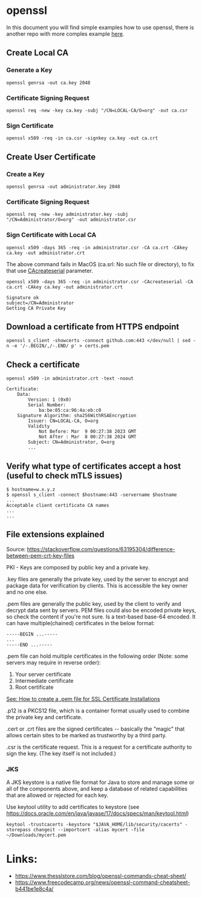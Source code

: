 # openssl

In this document you will find simple examples how to use openssl, there is another repo with more comples example [here](https://github.com/Emmerson-Miranda/openssl).

## Create Local CA

### Generate a Key

```
openssl genrsa -out ca.key 2048
```

### Certificate Signing Request

```
openssl req -new -key ca.key -subj "/CN=LOCAL-CA/O=org" -out ca.csr
```

### Sign Certificate

```
openssl x509 -req -in ca.csr -signkey ca.key -out ca.crt
```

## Create User Certificate

### Create a Key

```
openssl genrsa -out administrator.key 2048
```

### Certificate Signing Request

```
openssl req -new -key administrator.key -subj "/CN=Administrator/O=org" -out administrator.csr
```

### Sign Certificate with Local CA

```
openssl x509 -days 365 -req -in administrator.csr -CA ca.crt -CAkey ca.key -out administrator.crt
```

The above command fails in MacOS (ca.srl: No such file or directory), to fix that use [CAcreateserial](https://www.openssl.org/docs/man3.0/man1/openssl-x509.html) parameter.

```
openssl x509 -days 365 -req -in administrator.csr -CAcreateserial -CA ca.crt -CAkey ca.key -out administrator.crt
```
```
Signature ok
subject=/CN=Administrator
Getting CA Private Key
```

## Download a certificate from HTTPS endpoint

```
openssl s_client -showcerts -connect github.com:443 </dev/null | sed -n -e '/-.BEGIN/,/-.END/ p' > certs.pem
```

## Check a certificate

```
openssl x509 -in administrator.crt -text -noout
```
```
Certificate:
    Data:
        Version: 1 (0x0)
        Serial Number:
            ba:be:05:ca:96:4a:eb:c0
    Signature Algorithm: sha256WithRSAEncryption
        Issuer: CN=LOCAL-CA, O=org
        Validity
            Not Before: Mar  9 00:27:38 2023 GMT
            Not After : Mar  8 00:27:38 2024 GMT
        Subject: CN=Administrator, O=org
        ...
```


## Verify what type of certificates accept a host (useful to check mTLS issues)

```
$ hostname=w.x.y.z
$ openssl s_client -connect $hostname:443 -servername $hostname
...
Acceptable client certificate CA names
...
...
```

## File extensions explained
Source: https://stackoverflow.com/questions/63195304/difference-between-pem-crt-key-files

PKI - Keys are composed by public key and a private key.

.key files are generally the private key, used by the server to encrypt and package data for verification by clients. This is accessible the key owner and no one else.

.pem files are generally the public key, used by the client to verify and decrypt data sent by servers. PEM files could also be encoded private keys, so check the content if you're not sure. Is a text-based base-64 encoded. It can have multiple(chained) certificates in the below format:

```text
-----BEGIN ...-----
...
-----END ...-----
```

.pem file can hold multiple certificates in the following order (Note: some servers may require in reverse order):
1) Your server certificate
2) Intermediate certificate
3) Root certificate


[See: How to create a .pem file for SSL Certificate Installations]([https://link-url-here.org](https://www.suse.com/es-es/support/kb/doc/?id=000018152))


.p12 is a PKCS12 file, which is a container format usually used to combine the private key and certificate.

.cert or .crt files are the signed certificates -- basically the "magic" that allows certain sites to be marked as trustworthy by a third party.

.csr is the certificate request. This is a request for a certificate authority to sign the key. (The key itself is not included.)

### JKS 
A JKS keystore is a native file format for Java to store and manage some or all of the components above, and keep a database of related capabilities that are allowed or rejected for each key.

Use keytool utility to add certificates to keystore (see https://docs.oracle.com/en/java/javase/17/docs/specs/man/keytool.html)

```text
keytool -trustcacerts -keystore "$JAVA_HOME/lib/security/cacerts" -storepass changeit --importcert -alias mycert -file ~/Downloads/mycert.pem
```


# Links:
- https://www.thesslstore.com/blog/openssl-commands-cheat-sheet/
- https://www.freecodecamp.org/news/openssl-command-cheatsheet-b441be1e8c4a/
